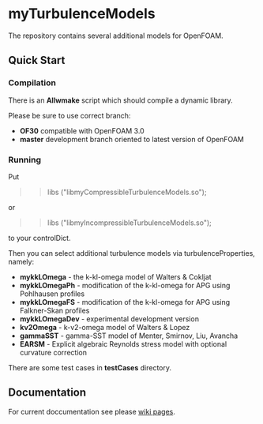 # myTurbulenceModels

The repository contains several additional models for OpenFOAM.

## Quick Start
### Compilation

There is an **Allwmake** script which should compile a dynamic library. 

Please be sure to use correct branch:

* **OF30** compatible with OpenFOAM 3.0
* **master** development branch oriented to latest version of OpenFOAM

### Running
Put

>> libs ("libmyCompressibleTurbulenceModels.so");

or 

>> libs ("libmyIncompressibleTurbulenceModels.so");

to your controlDict.

Then you can select additional turbulence models via turbulenceProperties, namely:
* **mykkLOmega** - the k-kl-omega model of Walters & Cokljat 
* **mykkLOmegaPh** - modification of the k-kl-omega for APG using Pohlhausen profiles
* **mykkLOmegaFS** - modification of the k-kl-omega for APG using Falkner-Skan profiles
* **mykkLOmegaDev** - experimental development version
* **kv2Omega** - k-v2-omega model of Walters & Lopez
* **gammaSST** - gamma-SST model of Menter, Smirnov, Liu, Avancha
* **EARSM** - Explicit algebraic Reynolds stress model with optional curvature correction

There are some test cases in **testCases** directory.

## Documentation

For current doccumentation see please 
[wiki pages](https://github.com/furstj/myTurbulenceModels/wiki/User-guide).

